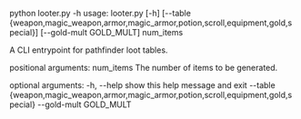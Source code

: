 python looter.py -h
usage: looter.py [-h]
                 [--table {weapon,magic_weapon,armor,magic_armor,potion,scroll,equipment,gold,special}]
                 [--gold-mult GOLD_MULT]
                 num_items

A CLI entrypoint for pathfinder loot tables.

positional arguments:
  num_items             The number of items to be generated.

optional arguments:
  -h, --help            show this help message and exit
  --table {weapon,magic_weapon,armor,magic_armor,potion,scroll,equipment,gold,special}
  --gold-mult GOLD_MULT

